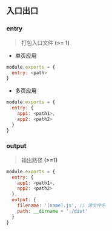 ## 入口出口

### entry
> 打包入口文件 **(>= 1)**
- 单页应用
```javascript
module.exports = {
  entry: <path>
}
```
- 多页应用
```javascript
module.exports = {
  entry: {
    app1: <path1>,
    app2: <path2>
  }
}
```

### output
> 输出路径 **(>=1)**
```javascript
module.exports = {
  entry: {
    app1: <path1>,
    app2: <path2> 
  },
  output: {
    filename: '[name].js', // 源文件名
    path: __dirname + './dist'
  }
}
```